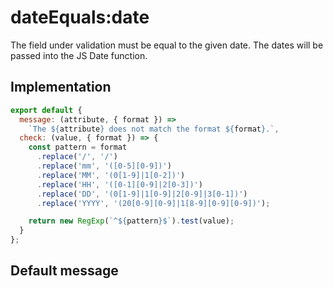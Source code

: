 # dateEquals:date

The field under validation must be equal to the given date. The dates will be passed into the JS Date function.


## Implementation

```js
export default {
  message: (attribute, { format }) =>
    `The ${attribute} does not match the format ${format}.`,
  check: (value, { format }) => {
    const pattern = format
      .replace('/', '/')
      .replace('mm', '([0-5][0-9])')
      .replace('MM', '(0[1-9]|1[0-2])')
      .replace('HH', '([0-1][0-9]|2[0-3])')
      .replace('DD', '(0[1-9]|1[0-9]|2[0-9]|3[0-1])')
      .replace('YYYY', '(20[0-9][0-9]|1[8-9][0-9][0-9])');

    return new RegExp(`^${pattern}$`).test(value);
  }
};

```

## Default message

```

```

